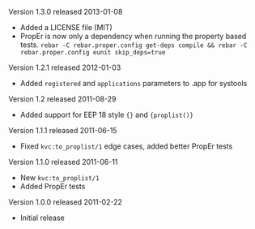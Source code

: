 Version 1.3.0 released 2013-01-08

* Added a LICENSE file (MIT)
* PropEr is now only a dependency when running the property based
  tests. `rebar -C rebar.proper.config get-deps compile && rebar -C
  rebar.proper.config eunit skip_deps=true`

Version 1.2.1 released 2012-01-03

* Added `registered` and `applications` parameters to .app for systools

Version 1.2 released 2011-08-29

* Added support for EEP 18 style `{}` and `{proplist()}`

Version 1.1.1 released 2011-06-15

* Fixed `kvc:to_proplist/1` edge cases, added better PropEr tests

Version 1.1.0 released 2011-06-11

* New `kvc:to_proplist/1`
* Added PropEr tests

Version 1.0.0 released 2011-02-22

* Initial release
